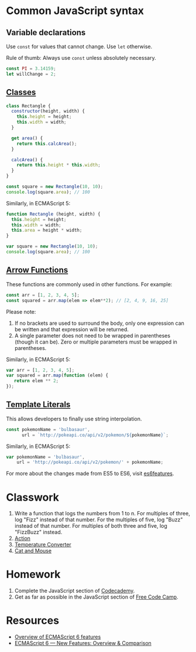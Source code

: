 # Common JavaScript syntax

## Variable declarations
Use `const` for values that cannot change.  Use `let` otherwise.

Rule of thumb: Always use `const` unless absolutely necessary.

```javascript
const PI = 3.14159;
let willChange = 2;
```

## [Classes](https://developer.mozilla.org/en-US/docs/Web/JavaScript/Reference/Classes)
```javascript
class Rectangle {
  constructor(height, width) {
    this.height = height;
    this.width = width;
  }

  get area() {
    return this.calcArea();
  }

  calcArea() {
    return this.height * this.width;
  }
}

const square = new Rectangle(10, 10);
console.log(square.area); // 100
```

Similarly, in ECMAScript 5:
```javascript
function Rectangle (height, width) {
  this.height = height;
  this.width = width;
  this.area = height * width;
}

var square = new Rectangle(10, 10);
console.log(square.area); // 100
```

## [Arrow Functions](https://developer.mozilla.org/en-US/docs/Web/JavaScript/Reference/Functions/Arrow_functions)
These functions are commonly used in other functions.  For example:
```javascript
const arr = [1, 2, 3, 4, 5];
const squared = arr.map(elem => elem**2); // [2, 4, 9, 16, 25]
```
Please note:
1. If no brackets are used to surround the body, only one expression can be written and that expression will be returned.
2. A single parameter does not need to be wrapped in parentheses (though it can be).  Zero or multiple parameters must be wrapped in parentheses.

Similarly, in ECMAScript 5:
```javascript
var arr = [1, 2, 3, 4, 5];
var squared = arr.map(function (elem) {
   return elem ** 2; 
});
```

## [Template Literals](https://developer.mozilla.org/en-US/docs/Web/JavaScript/Reference/Template_literals)
This allows developers to finally use string interpolation.

```javascript
const pokemonName = 'bulbasaur',
      url = `http://pokeapi.co/api/v2/pokemon/${pokemonName}`;
```

Similarly, in ECMAScript 5:
```javascript
var pokemonName = 'bulbasaur',
    url = 'http://pokeapi.co/api/v2/pokemon/' + pokemonName;
```

For more about the changes made from ES5 to ES6, visit [es6features](https://github.com/lukehoban/es6features).

# Classwork
1. Write a function that logs the numbers from 1 to n. For multiples of three, log "Fizz" instead of that number.  For the multiples of five, log "Buzz" instead of that number. For multiples of both three and five, log "FizzBuzz" instead.
2. [Action](https://github.com/AryanJ-NYC/web-curriculum/blob/master/lessons/javascript-fundamentals/functions-deep-dive/functions-exercises.md#q11-javascript-functions-7)
3. [Temperature Converter](https://github.com/AryanJ-NYC/web-curriculum/blob/master/lessons/javascript-fundamentals/functions-deep-dive/functions-exercises.md#q7-temperature-converter)
4. [Cat and Mouse](https://github.com/AryanJ-NYC/web-curriculum/blob/master/lessons/javascript-fundamentals/objects-and-arrays/objects-exercises.md#q6-javascript-simple-objects-3)

# Homework
1. Complete the JavaScript section of [Codecademy](https://www.codecademy.com/learn/learn-javascript).
2. Get as far as possible in the JavaScript section of [Free Code Camp](http://www.freecodecamp.com).

# Resources
* [Overview of ECMAScript 6 features](https://github.com/lukehoban/es6features)
* [ECMAScript 6 — New Features: Overview & Comparison](http://es6-features.org)
